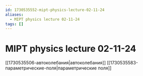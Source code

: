 ```yaml
---
id: 1730535552-mipt-physics-lecture-02-11-24
aliases:
  - MIPT physics lecture 02-11-24
tags: []
---
```


# MIPT physics lecture 02-11-24
[[1730535506-автоколебания|автоколебания]]
[[1730535583-параметрические-поля|параметрические поля]]

